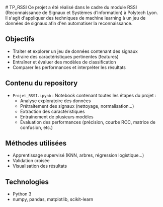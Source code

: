 #   TP_RSSI 
 Ce projet a été réalisé dans le cadre du module RSSI (Reconnaissance de Signaux et Systèmes d’Information) à Polytech Lyon.  
Il s'agit d'appliquer des techniques de machine learning à un jeu de données de signaux afin d'en automatiser la reconnaissance.

## Objectifs

- Traiter et explorer un jeu de données contenant des signaux
- Extraire des caractéristiques pertinentes (features)
- Entraîner et évaluer des modèles de classification
- Comparer les performances et interpréter les résultats

## Contenu du repository

- `Projet_RSSI.ipynb` : Notebook contenant toutes les étapes du projet :
  - Analyse exploratoire des données
  - Prétraitement des signaux (nettoyage, normalisation…)
  - Extraction des caractéristiques
  - Entraînement de plusieurs modèles
  - Évaluation des performances (précision, courbe ROC, matrice de confusion, etc.)

## Méthodes utilisées

- Apprentissage supervisé (KNN, arbres, régression logistique…)
- Validation croisée
- Visualisation des résultats

## Technologies

- Python 3
- numpy, pandas, matplotlib, scikit-learn

 
